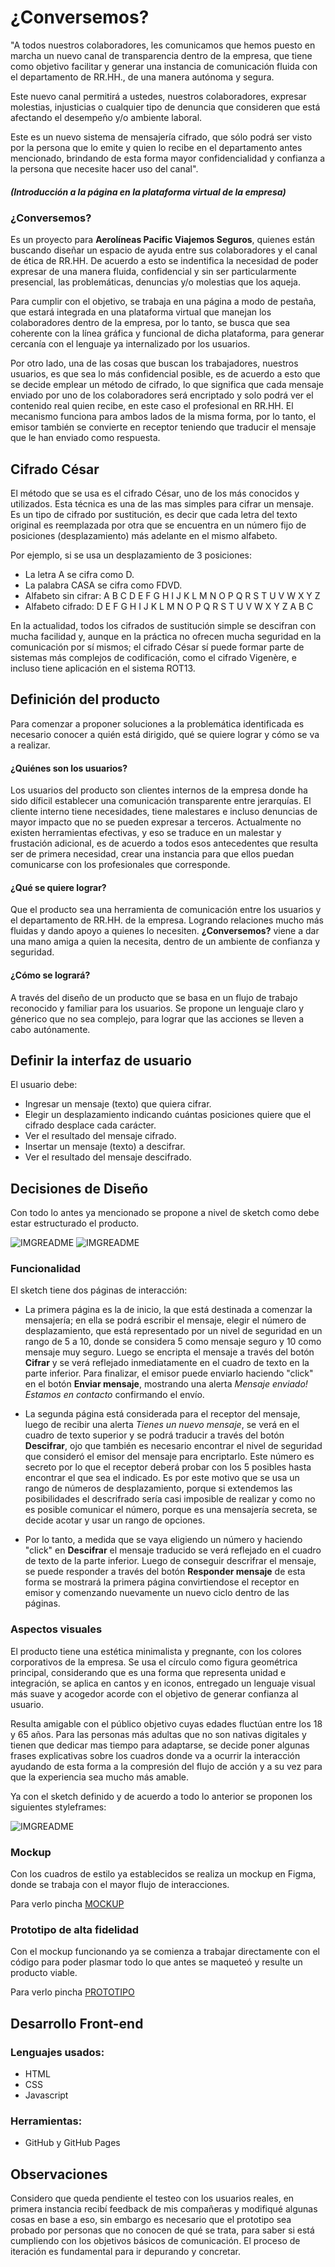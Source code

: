 #  ¿Conversemos?



"A todos nuestros colaboradores, les comunicamos que hemos puesto en marcha un nuevo canal de transparencia dentro de la empresa, que tiene como objetivo facilitar y generar una instancia de comunicación fluida con el departamento de RR.HH., de una manera autónoma y segura.

Este nuevo canal permitirá a ustedes, nuestros colaboradores, expresar molestias, injusticias o cualquier tipo de denuncia que consideren que está afectando el desempeño y/o ambiente laboral.

Este es un nuevo sistema de mensajería cifrado, que sólo podrá ser visto por la persona que lo emite y quien lo recibe en el departamento antes mencionado, brindando de esta forma mayor confidencialidad y confianza a la persona que necesite hacer uso del canal".
##### (Introducción a la página en la plataforma virtual de la empresa)
### ¿Conversemos?
Es un proyecto para **Aerolíneas Pacific Viajemos Seguros**, quienes están buscando diseñar un espacio de ayuda entre sus colaboradores y el canal de ética de RR.HH. De acuerdo a esto se indentifica la necesidad de poder expresar de una manera fluida, confidencial y sin ser particularmente presencial, las problemáticas, denuncias y/o molestias que los aqueja.

Para cumplir con el objetivo, se trabaja en una página a modo de pestaña, que estará integrada en una plataforma virtual que manejan los colaboradores dentro de la empresa, por lo tanto, se busca que sea coherente con la línea gráfica y funcional de dicha plataforma, para generar cercanía con el lenguaje ya internalizado por los usuarios.

Por otro lado, una de las cosas que buscan los trabajadores, nuestros usuarios, es que sea lo más confidencial posible, es de acuerdo a esto que se decide emplear un método de cifrado, lo que significa que cada mensaje enviado por uno de los colaboradores será encriptado y solo podrá ver el contenido real quien recibe, en este caso el profesional en RR.HH. El mecanismo funciona para ambos lados de la misma forma, por lo tanto, el emisor también se convierte en receptor teniendo que traducir el mensaje que le han enviado como respuesta.

## Cifrado César
El método que se usa es el cifrado César, uno de los más conocidos y utilizados. Esta técnica es una de las mas simples para cifrar un mensaje. Es un tipo de cifrado por sustitución, es decir que cada letra del texto original es reemplazada por otra que se encuentra en un número fijo de posiciones (desplazamiento) más adelante en el mismo alfabeto.

Por ejemplo, si se usa un desplazamiento de 3 posiciones:

- La letra A se cifra como D.
- La palabra CASA se cifra como FDVD.
- Alfabeto sin cifrar: A B C D E F G H I J K L M N O P Q R S T U V W X Y Z
- Alfabeto cifrado: D E F G H I J K L M N O P Q R S T U V W X Y Z A B C

En la actualidad, todos los cifrados de sustitución simple se descifran con mucha facilidad y, aunque en la práctica no ofrecen mucha seguridad en la comunicación por sí mismos; el cifrado César sí puede formar parte de sistemas más complejos de codificación, como el cifrado Vigenère, e incluso tiene aplicación en el sistema ROT13.


## Definición del producto

Para comenzar a proponer soluciones a la problemática identificada es necesario conocer a quién está dirigido, qué se quiere lograr y cómo se va a realizar.

#### ¿Quiénes son los usuarios?
Los usuarios del producto son clientes internos de la empresa donde ha sido díficil establecer una comunicación transparente entre jerarquías. El cliente interno tiene necesidades, tiene malestares e incluso denuncias de mayor impacto que no se pueden expresar a terceros. Actualmente no existen herramientas efectivas, y eso se traduce en un malestar y frustación adicional, es de acuerdo a todos esos antecedentes que resulta ser de primera necesidad, crear una instancia para que ellos puedan comunicarse con los profesionales que corresponde.

#### ¿Qué se quiere lograr?
Que el producto sea una herramienta de comunicación entre los usuarios y el departamento de RR.HH. de la empresa. Logrando relaciones mucho más fluidas y dando apoyo a quienes lo necesiten. **¿Conversemos?** viene a dar una mano amiga a quien la necesita, dentro de un ambiente de confianza y seguridad. 

#### ¿Cómo se logrará?
A través del diseño de un producto que se basa en un flujo de trabajo reconocido y familiar para los usuarios. Se propone un lenguaje claro y génerico que no sea complejo, para lograr que las acciones se lleven a cabo autónamente.

## Definir la interfaz de usuario

El usuario debe:

- Ingresar un mensaje (texto) que quiera cifrar.
- Elegir un desplazamiento indicando cuántas posiciones quiere que el cifrado desplace cada carácter.
- Ver el resultado del mensaje cifrado.
- Insertar un mensaje (texto) a descifrar.
- Ver el resultado del mensaje descifrado.


## Decisiones de Diseño

Con todo lo antes ya mencionado se propone a nivel de sketch como debe estar estructurado el producto.

![IMGREADME](src/IMGREADME/sketch.jpg)
![IMGREADME](src/IMGREADME/sketch2.png)

### Funcionalidad

El sketch tiene dos páginas de interacción:

* La primera página es la de inicio, la que está destinada a comenzar la mensajería; en ella se podrá escribir el mensaje, elegir el número de desplazamiento, que está representado por un nivel de seguridad en un rango de 5 a 10, donde se considera 5 como mensaje seguro y 10 como mensaje muy seguro.
Luego se encripta el mensaje a través del botón **Cifrar** y se verá reflejado inmediatamente en el cuadro de texto en la parte inferior.
Para finalizar, el emisor puede enviarlo haciendo "click" en el botón **Enviar mensaje**, mostrando una alerta *Mensaje enviado! Estamos en contacto* confirmando el envío.

* La segunda página está considerada para el receptor del mensaje, luego de recibir una alerta  *Tienes un nuevo mensaje*, se verá en el cuadro de texto superior y se podrá traducir a través del botón **Descifrar**, ojo que también es necesario encontrar el nivel de seguridad que consideró el emisor del mensaje para encriptarlo. Este número es secreto por lo que el receptor deberá probar con los 5 posibles hasta encontrar el que sea el indicado. Es por este motivo que se usa un rango de números de desplazamiento, porque si extendemos las posibilidades el descrifrado sería casi imposible de realizar y como no es posible comunicar el número, porque es una mensajería secreta, se decide acotar y usar un rango de opciones.

* Por lo tanto, a medida que se vaya eligiendo un número y haciendo "click" en **Descifrar** el mensaje traducido se verá reflejado en el cuadro de texto de la parte inferior. Luego de conseguir descrifrar el mensaje, se puede responder a través del botón **Responder mensaje** de esta forma se mostrará la primera página convirtiendose el receptor en emisor y comenzando nuevamente un nuevo ciclo dentro de las páginas.

### Aspectos visuales

El producto tiene una estética minimalista y pregnante, con los colores corporativos de la empresa. Se usa el círculo como figura geométrica principal, considerando que es una forma que representa unidad e integración, se aplica en cantos y en iconos, entregado un lenguaje visual más suave y acogedor acorde con el objetivo de generar confianza al usuario. 

Resulta amigable con el público objetivo cuyas edades fluctúan entre los 18 y 65 años. Para las personas más adultas que no son nativas digitales y tienen que dedicar mas tiempo para adaptarse, se decide poner algunas frases explicativas sobre los cuadros donde va a ocurrir la interacción ayudando de esta forma a la compresión del flujo de acción y a su vez para que la experiencia sea mucho más amable. 

Ya con el sketch definido y de acuerdo a todo lo anterior se proponen los siguientes styleframes:

![IMGREADME](src/IMGREADME/pages.png)

### Mockup

Con los cuadros de estilo ya establecidos se realiza un mockup en Figma, donde se trabaja con el mayor flujo de interacciones. 

Para verlo pincha [MOCKUP](https://www.figma.com/proto/rJGK9kSaYnyx8yPuRXsT8h/CIPHER-WEBPAGE-V3?node-id=2%3A1468&viewport=269%2C1292%2C0.1459026038646698&scaling=min-zoom)

### Prototipo de alta fidelidad

Con el mockup funcionando ya se comienza a trabajar directamente con el código para poder plasmar todo lo que antes se maqueteó y resulte un producto viable.

Para verlo pincha [PROTOTIPO](https://natigrottes.github.io/SCL012-Cipher/src/index.html)


## Desarrollo Front-end

### Lenguajes usados:

* HTML
* CSS
* Javascript



### Herramientas:
- GitHub y GitHub Pages


## Observaciones

Considero que queda pendiente el testeo con los usuarios reales, en primera instancia recibí feedback de mis compañeras y modifiqué algunas cosas en base a eso, sin embargo es  necesario que el prototipo sea probado por personas que no conocen de qué se trata, para saber si está cumpliendo con los objetivos básicos de comunicación. El proceso de iteración es fundamental para ir depurando y concretar.